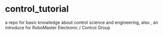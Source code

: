 # control_tutorial
a repo for basic knowledge about control science and engineering, also , an introduce for RoboMaster Electronic / Control Group
